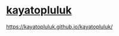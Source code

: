 # [kayatopluluk](https://kayatopluluk.github.io/kayatopluluk/)
https://kayatopluluk.github.io/kayatopluluk/
